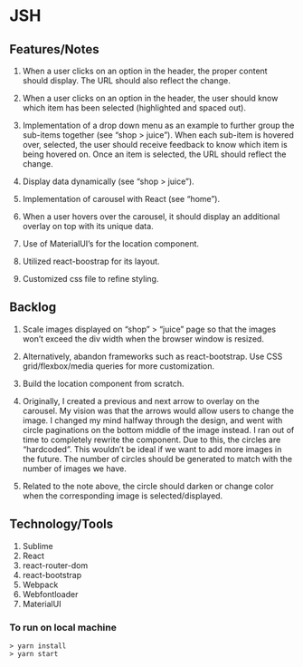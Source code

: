 # JSH
 
## Features/Notes
1. When a user clicks on an option in the header, the proper content should display. The URL should also reflect the change.

2. When a user clicks on an option in the header, the user should know which item has been selected (highlighted and spaced out).

3. Implementation of a drop down menu as an example to further group the sub-items together (see “shop > juice”). When each sub-item is hovered over, selected, the user should receive feedback to know which item is being hovered on. Once an item is selected, the URL should reflect the change.

4. Display data dynamically (see “shop > juice”).

5. Implementation of carousel with React (see “home”). 

6. When a user hovers over the carousel, it should display an additional overlay on top with its unique data.  
7. Use of MaterialUI’s for the location component.

8. Utilized react-boostrap for its layout.

9. Customized css file to refine styling.
 
## Backlog
1. Scale images displayed on “shop” > “juice” page so that the images won’t exceed the div width when the browser window is resized.

2. Alternatively, abandon frameworks such as react-bootstrap. Use CSS grid/flexbox/media queries for more customization.

3. Build the location component from scratch.

4. Originally, I created a previous and next arrow to overlay on the carousel. My vision was that the arrows would allow users to change the image. I changed my mind halfway through the design, and went with circle paginations on the bottom middle of the image instead. I ran out of time to completely rewrite the component. Due to this, the circles are “hardcoded”. This wouldn’t be ideal if we want to add more images in the future. The number of circles should be generated to match with the number of images we have.

5. Related to the note above, the circle should darken or change color when the corresponding image is selected/displayed.

## Technology/Tools
1. Sublime
2. React
3. react-router-dom
4. react-bootstrap
5. Webpack
6. Webfontloader
7. MaterialUI

### To run on local machine
```
> yarn install
> yarn start
```



